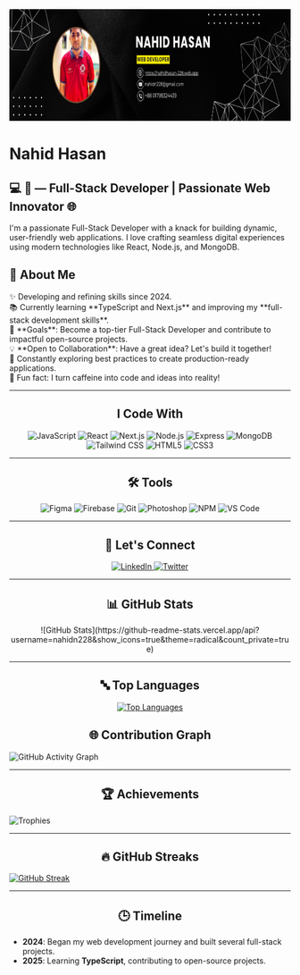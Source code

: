 <div align="center">
  <img height="200" src="https://raw.githubusercontent.com/nahidn228/nahidn228/refs/heads/main/Nahid%20hasan%20(1).png" />
</div>

<h1 align="left">Nahid Hasan</h1>

<h2 align="left">💻 🚀 — Full-Stack Developer | Passionate Web Innovator 🌐</h2>

<p align="left">
I'm a passionate Full-Stack Developer with a knack for building dynamic, user-friendly web applications. I love crafting seamless digital experiences using modern technologies like React, Node.js, and MongoDB.
</p>

## 🌟 **About Me**

<p align="left">  
✨ Developing and refining skills since 2024.  <br>
📚 Currently learning **TypeScript and Next.js** and improving my **full-stack development skills**.  <br>
🎯 **Goals**: Become a top-tier Full-Stack Developer and contribute to impactful open-source projects.  <br>
💡 **Open to Collaboration**: Have a great idea? Let's build it together!  <br>
📖 Constantly exploring best practices to create production-ready applications.  <br>
🎲 Fun fact: I turn caffeine into code and ideas into reality!  
</p>

---

<h2 align="center">I Code With</h2>

<div align="center">
  <img src="https://cdn.jsdelivr.net/gh/devicons/devicon/icons/javascript/javascript-original.svg" height="40" alt="JavaScript" />
  <img src="https://cdn.jsdelivr.net/gh/devicons/devicon/icons/react/react-original.svg" height="40" alt="React" />
  <img src="https://cdn.jsdelivr.net/gh/devicons/devicon/icons/nextjs/nextjs-original.svg" height="40" alt="Next.js" />
  <img src="https://cdn.jsdelivr.net/gh/devicons/devicon/icons/nodejs/nodejs-original.svg" height="40" alt="Node.js" />
  <img src="https://cdn.jsdelivr.net/gh/devicons/devicon/icons/express/express-original.svg" height="40" alt="Express" />
  <img src="https://cdn.jsdelivr.net/gh/devicons/devicon/icons/mongodb/mongodb-original.svg" height="40" alt="MongoDB" />
  <img src="https://cdn.jsdelivr.net/gh/devicons/devicon/icons/tailwindcss/tailwindcss-original-wordmark.svg" height="40" alt="Tailwind CSS" />
  <img src="https://cdn.jsdelivr.net/gh/devicons/devicon/icons/html5/html5-original.svg" height="40" alt="HTML5" />
  <img src="https://cdn.jsdelivr.net/gh/devicons/devicon/icons/css3/css3-original.svg" height="40" alt="CSS3" />
</div>

---

<h2 align="center">🛠 Tools</h2>

<div align="center">
  <img src="https://cdn.jsdelivr.net/gh/devicons/devicon/icons/figma/figma-original.svg" height="40" alt="Figma" />
  <img src="https://cdn.jsdelivr.net/gh/devicons/devicon/icons/firebase/firebase-plain.svg" height="40" alt="Firebase" />
  <img src="https://cdn.jsdelivr.net/gh/devicons/devicon/icons/git/git-original.svg" height="40" alt="Git" />
  <img src="https://cdn.jsdelivr.net/gh/devicons/devicon/icons/photoshop/photoshop-plain.svg" height="40" alt="Photoshop" />
  <img src="https://cdn.jsdelivr.net/gh/devicons/devicon/icons/npm/npm-original-wordmark.svg" height="40" alt="NPM" />
  <img src="https://cdn.jsdelivr.net/gh/devicons/devicon/icons/vscode/vscode-original.svg" height="40" alt="VS Code" />
</div>

---

<h2 align="center">🤝 Let's Connect</h2>

<div align="center">
  <a href="https://www.linkedin.com/in/nahidn228/" target="_blank">
    <img src="https://raw.githubusercontent.com/maurodesouza/profile-readme-generator/master/src/assets/icons/social/linkedin/default.svg" width="52" height="40" alt="LinkedIn" />
  </a>
  <a href="https://x.com/nahidn228" target="_blank">
    <img src="https://raw.githubusercontent.com/maurodesouza/profile-readme-generator/master/src/assets/icons/social/twitter/default.svg" width="52" height="40" alt="Twitter" />
  </a>
 

  
</div>

---


<h2 align="center">📊 GitHub Stats</h2>

<div align="center"> 
![GitHub Stats](https://github-readme-stats.vercel.app/api?username=nahidn228&show_icons=true&theme=radical&count_private=true)
</div>



---



<h2 align="center">🔤 Top Languages</h2>

<p align="center">
  <a href="https://github.com/nahidn228">
    <img src="https://github-readme-stats.vercel.app/api/top-langs/?username=nahidn228&layout=compact&theme=radical" alt="Top Languages" />
  </a>
</p>




<h2 align="center">🌐 Contribution Graph </h2>


![GitHub Activity Graph](https://github-readme-activity-graph.vercel.app/graph?username=nahidn228&theme=github)




---

<h2 align="center">🏆 Achievements </h2>


![Trophies](https://github-profile-trophy.vercel.app/?username=nahidn228&theme=radical)



---




<h2 align="center">🔥 GitHub Streaks </h2>


[![GitHub Streak](https://streak-stats.demolab.com?user=nahidn228)](https://git.io/streak-stats)





---

<h2 align="center">🕒 Timeline </h2>
 

- **2024**: Began my web development journey and built several full-stack projects.  
- **2025**: Learning **TypeScript**, contributing to open-source projects.
